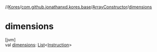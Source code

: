 //[Kores](../../../index.md)/[com.github.jonathanxd.kores.base](../index.md)/[ArrayConstructor](index.md)/[dimensions](dimensions.md)

# dimensions

[jvm]\
val [dimensions](dimensions.md): [List](https://kotlinlang.org/api/latest/jvm/stdlib/kotlin.collections/-list/index.html)<[Instruction](../../com.github.jonathanxd.kores/-instruction/index.md)>
